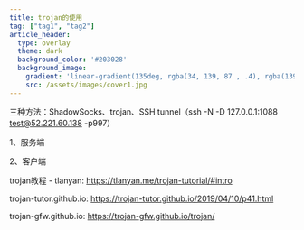 ```yaml
---
title: trojan的使用
tag: ["tag1", "tag2"]
article_header:
  type: overlay
  theme: dark
  background_color: '#203028'
  background_image:
    gradient: 'linear-gradient(135deg, rgba(34, 139, 87 , .4), rgba(139, 34, 139, .4))'
    src: /assets/images/cover1.jpg
---
```


三种方法：ShadowSocks、trojan、SSH tunnel（ssh -N -D 127.0.0.1:1088 test@52.221.60.138 -p997）
<!--more-->

1、服务端

2、客户端

trojan教程 - tlanyan: https://tlanyan.me/trojan-tutorial/#intro

trojan-tutor.github.io: https://trojan-tutor.github.io/2019/04/10/p41.html

trojan-gfw.github.io: https://trojan-gfw.github.io/trojan/